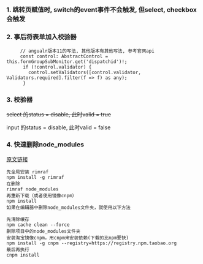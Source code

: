 ### 1. 跳转页赋值时, switch的event事件不会触发, 但select, checkbox会触发

### 2. 事后将表单加入校验器

```
     // angualr版本11的写法, 其他版本有其他写法, 参考官网api
     const control: AbstractControl = this.formGroupSubMonitor.get('dispatchid')!;
      if (!control.validator) {
        control.setValidators([control.validator, Validators.required].filter(f => f) as any);
      }
```

### 3. 校验器

~~select 的status = disable,  此时valid = true~~

input 的status = disable,  此时valid = false

### 4. 快速删除node_modules

[原文链接](https://blog.csdn.net/strggle_bin/article/details/110390973)

```
先全局安装 rimraf
npm install -g rimraf
在删除
rimraf node_modules
再重新下载（或者使用镜像cnpm）
npm install
如果在编辑器中删除node_modules文件夹，就使用以下方法

先清除缓存
npm cache clean --force
删除项目中的node_modules文件夹
安装淘宝镜像cnpm，用cnpm来安装依赖(下载的比npm要快)
npm install -g cnpm --registry=https://registry.npm.taobao.org
最后再执行
cnpm install
```

